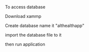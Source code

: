 To access database

Download xammp

Create database name it "althealthapp"

import the database file to it

then run application